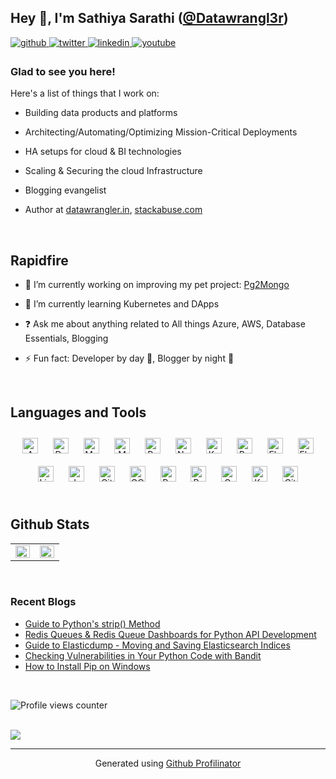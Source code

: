 ## Hey 👋, I'm Sathiya Sarathi (<a href="https://github.com/datawrangl3r">@Datawrangl3r</a>)  
<!--
**datawrangl3r/datawrangl3r** is a ✨ _special_ ✨ repository because its `README.md` (this file) appears on your GitHub profile.

Here are some ideas to get you started:

- 🔭 I’m currently working on ...
- 🌱 I’m currently learning ...
- 👯 I’m looking to collaborate on ...
- 🤔 I’m looking for help with ...
- 💬 Ask me about ...
- 📫 How to reach me: ...
- 😄 Pronouns: ...
- ⚡ Fun fact: ...
-->
<a href="https://github.com/datawrangl3r" target="_blank">
<img src=https://img.shields.io/badge/github-%2324292e.svg?&style=for-the-badge&logo=github&logoColor=white alt=github style="margin-bottom: 5px;" />
</a>
<a href="https://twitter.com/sathyasarathi90" target="_blank">
<img src=https://img.shields.io/badge/twitter-%2300acee.svg?&style=for-the-badge&logo=twitter&logoColor=white alt=twitter style="margin-bottom: 5px;" />
</a>
<a href="https://www.linkedin.com/in/sathiyasarathi/" target="_blank">
<img src=https://img.shields.io/badge/linkedin-%231E77B5.svg?&style=for-the-badge&logo=linkedin&logoColor=white alt=linkedin style="margin-bottom: 5px;" />
</a>
<a href="https://www.youtube.com/user/https://www.youtube.com/channel/UCnDcz60OVjQ8WC9bWe8D5sw" target="_blank">
<img src=https://img.shields.io/badge/youtube-%23EE4831.svg?&style=for-the-badge&logo=youtube&logoColor=white alt=youtube style="margin-bottom: 5px;" />
</a>  

### Glad to see you here! 

Here's a list of things that I work on:

* Building data products and platforms

* Architecting/Automating/Optimizing Mission-Critical Deployments 

* HA setups for cloud & BI technologies 

* Scaling & Securing the cloud Infrastructure

* Blogging evangelist 

* Author at <a href="https://datawrangler.in/">datawrangler.in</a>, <a href="https://stackabuse.com/author/datawrangl3r">stackabuse.com</a>
  

<br/>  


## Rapidfire  

- 🔭 I’m currently working on improving my pet project: [Pg2Mongo](https://github.com/datawrangl3r/pg2mongo)  
  

- 🌱 I’m currently learning Kubernetes and DApps  
  

- ❓ Ask me about anything related to All things Azure, AWS, Database Essentials, Blogging  
  

- ⚡ Fun fact: Developer by day 🌅, Blogger by night 🌙  

<br/>  


## Languages and Tools  
<div align="center">  
<img style="margin: 10px" src="https://profilinator.rishav.dev/skills-assets/amazonwebservices-original-wordmark.svg" alt="AWS" height="25" />  
<img style="margin: 10px" src="https://profilinator.rishav.dev/skills-assets/docker-original-wordmark.svg" alt="Docker" height="25" />  
<img style="margin: 10px" src="https://profilinator.rishav.dev/skills-assets/mysql-original-wordmark.svg" alt="MySQL" height="25" />  
<img style="margin: 10px" src="https://profilinator.rishav.dev/skills-assets/mongodb-original-wordmark.svg" alt="MongoDB" height="25" />  
<img style="margin: 10px" src="https://profilinator.rishav.dev/skills-assets/python-original.svg" alt="Python" height="25" />  
<img style="margin: 10px" src="https://profilinator.rishav.dev/skills-assets/nginx-original.svg" alt="Nginx" height="25" />  
<img style="margin: 10px" src="https://profilinator.rishav.dev/skills-assets/kubernetes-icon.svg" alt="Kubernetes" height="25" />  
<img style="margin: 10px" src="https://profilinator.rishav.dev/skills-assets/gnu_bash-icon.svg" alt="Bash" height="25" />  
<img style="margin: 10px" src="https://profilinator.rishav.dev/skills-assets/elasticsearch.png" alt="Elastic Search" height="25" />  
<img style="margin: 10px" src="https://profilinator.rishav.dev/skills-assets/flask.png" alt="Flask" height="25" />  
<img style="margin: 10px" src="https://profilinator.rishav.dev/skills-assets/linux-original.svg" alt="Linux" height="25" />  
<img style="margin: 10px" src="https://profilinator.rishav.dev/skills-assets/jenkins-icon.svg" alt="Jenkins" height="25" />  
<img style="margin: 10px" src="https://profilinator.rishav.dev/skills-assets/git-scm-icon.svg" alt="Git" height="25" />  
<img style="margin: 10px" src="https://profilinator.rishav.dev/skills-assets/google_cloud-icon.svg" alt="GCP" height="25" />  
<img style="margin: 10px" src="https://profilinator.rishav.dev/skills-assets/postgresql-original-wordmark.svg" alt="PostgreSQL" height="25" />  
<img style="margin: 10px" src="https://profilinator.rishav.dev/skills-assets/redis-original-wordmark.svg" alt="Redis" height="25" />  
<img style="margin: 10px" src="https://profilinator.rishav.dev/skills-assets/grafana.png" alt="Grafana" height="25" />  
<img style="margin: 10px" src="https://profilinator.rishav.dev/skills-assets/apache_kafka-icon.svg" alt="Kafka" height="25" />  
<img style="margin: 10px" src="https://profilinator.rishav.dev/skills-assets/gitlab.svg" alt="GitLab" height="25" />  
</div>  

<br/>  


## Github Stats  
<table><tr><td valign="top" width="50%">

<img src="https://github-readme-stats.vercel.app/api?username=datawrangl3r&show_icons=true&count_private=true&hide_border=true" align="left" style="width: 100%" />

</td><td valign="top" width="50%">

<img src="https://github-readme-stats.vercel.app/api/top-langs/?username=datawrangl3r&hide_border=true&layout=compact" align="left" style="width: 100%" />

</td></tr></table>  

<br/>  



### Recent Blogs  
<!-- BLOG-POST-LIST:START -->
- [Guide to Python's strip() Method](https://stackabuse.com/guide-to-pythons-strip-method)
- [Redis Queues & Redis Queue Dashboards for Python API Development](https://stackabuse.com/redis-queues-redis-queue-dashboards)
- [Guide to Elasticdump - Moving and Saving Elasticsearch Indices](https://stackabuse.com/guide-to-elasticdump-moving-and-saving-elasticsearch-indices)
- [Checking Vulnerabilities in Your Python Code with Bandit](https://stackabuse.com/checking-vulnerabilities-in-your-python-code-with-bandit)
- [How to Install Pip on Windows](https://stackabuse.com/how-to-install-pip-on-windows)
<!-- BLOG-POST-LIST:END -->  

<br/>  

![Profile views counter](https://komarev.com/ghpvc/?username=datawrangl3r&&style=flat-square)  
  

<br/>  

<div>
            <a href="https://www.buymeacoffee.com/https://www.buymeacoffee.com/datawrangler" target="_blank" style="display: inline-block;">
                <img
                    src="https://img.shields.io/badge/Donate-Buy%20Me%20A%20Coffee-orange.svg?style=flat-square" 
                    align="left"
                />
            </a>
<br />

----
<div align="center">Generated using <a href="https://profilinator.rishav.dev/" target="_blank">Github Profilinator</a></div>
